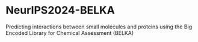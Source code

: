 # NeurIPS2024-BELKA
Predicting interactions between small molecules and proteins using the Big Encoded Library for Chemical Assessment (BELKA)
